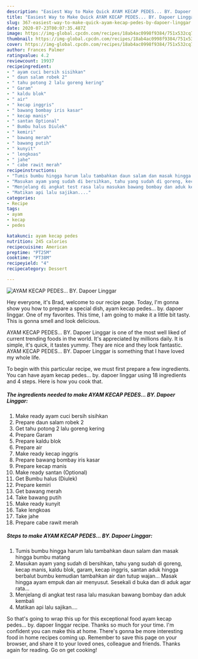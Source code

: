 ```yaml
---
description: "Easiest Way to Make Quick AYAM KECAP PEDES... BY. Dapoer Linggar"
title: "Easiest Way to Make Quick AYAM KECAP PEDES... BY. Dapoer Linggar"
slug: 367-easiest-way-to-make-quick-ayam-kecap-pedes-by-dapoer-linggar
date: 2020-07-23T00:07:35.487Z
image: https://img-global.cpcdn.com/recipes/18ab4ac0998f9384/751x532cq70/ayam-kecap-pedes-by-dapoer-linggar-foto-resep-utama.jpg
thumbnail: https://img-global.cpcdn.com/recipes/18ab4ac0998f9384/751x532cq70/ayam-kecap-pedes-by-dapoer-linggar-foto-resep-utama.jpg
cover: https://img-global.cpcdn.com/recipes/18ab4ac0998f9384/751x532cq70/ayam-kecap-pedes-by-dapoer-linggar-foto-resep-utama.jpg
author: Frances Palmer
ratingvalue: 4.2
reviewcount: 19937
recipeingredient:
- " ayam cuci bersih sisihkan"
- " daun salam robek 2"
- " tahu potong 2 lalu goreng kering"
- " Garam"
- " kaldu blok"
- " air"
- " kecap inggris"
- " bawang bombay iris kasar"
- " kecap manis"
- " santan Optional"
- " Bumbu halus Diulek"
- " kemiri"
- " bawang merah"
- " bawang putih"
- " kunyit"
- " lengkoas"
- " jahe"
- " cabe rawit merah"
recipeinstructions:
- "Tumis bumbu hingga harum lalu tambahkan daun salam dan masak hingga bumbu matang"
- "Masukan ayam yang sudah di bersihkan, tahu yang sudah di goreng, kecap manis, kaldu blok, garam, kecap inggris, santan aduk hingga berbalut bumbu kemudian tambahkan air dan tutup wajan... Masak hingga ayam empuk dan air menyusut. Sesekali d buka dan di aduk agar rata..."
- "Menjelang di angkat test rasa lalu masukan bawang bombay dan aduk kembali"
- "Matikan api lalu sajikan...."
categories:
- Recipe
tags:
- ayam
- kecap
- pedes

katakunci: ayam kecap pedes 
nutrition: 245 calories
recipecuisine: American
preptime: "PT25M"
cooktime: "PT38M"
recipeyield: "4"
recipecategory: Dessert

---
```



![AYAM KECAP PEDES... BY. Dapoer Linggar](https://img-global.cpcdn.com/recipes/18ab4ac0998f9384/751x532cq70/ayam-kecap-pedes-by-dapoer-linggar-foto-resep-utama.jpg)

Hey everyone, it's Brad, welcome to our recipe page. Today, I'm gonna show you how to prepare a special dish, ayam kecap pedes... by. dapoer linggar. One of my favorites. This time, I am going to make it a little bit tasty. This is gonna smell and look delicious.

AYAM KECAP PEDES... BY. Dapoer Linggar is one of the most well liked of current trending foods in the world. It's appreciated by millions daily. It is simple, it's quick, it tastes yummy. They are nice and they look fantastic. AYAM KECAP PEDES... BY. Dapoer Linggar is something that I have loved my whole life.




To begin with this particular recipe, we must first prepare a few ingredients. You can have ayam kecap pedes... by. dapoer linggar using 18 ingredients and 4 steps. Here is how you cook that.

<!--inarticleads1-->

##### The ingredients needed to make AYAM KECAP PEDES... BY. Dapoer Linggar:

1. Make ready  ayam cuci bersih sisihkan
1. Prepare  daun salam robek 2
1. Get  tahu potong 2 lalu goreng kering
1. Prepare  Garam
1. Prepare  kaldu blok
1. Prepare  air
1. Make ready  kecap inggris
1. Prepare  bawang bombay iris kasar
1. Prepare  kecap manis
1. Make ready  santan (Optional)
1. Get  Bumbu halus (Diulek)
1. Prepare  kemiri
1. Get  bawang merah
1. Take  bawang putih
1. Make ready  kunyit
1. Take  lengkoas
1. Take  jahe
1. Prepare  cabe rawit merah




<!--inarticleads2-->

##### Steps to make AYAM KECAP PEDES... BY. Dapoer Linggar:

1. Tumis bumbu hingga harum lalu tambahkan daun salam dan masak hingga bumbu matang
1. Masukan ayam yang sudah di bersihkan, tahu yang sudah di goreng, kecap manis, kaldu blok, garam, kecap inggris, santan aduk hingga berbalut bumbu kemudian tambahkan air dan tutup wajan... Masak hingga ayam empuk dan air menyusut. Sesekali d buka dan di aduk agar rata...
1. Menjelang di angkat test rasa lalu masukan bawang bombay dan aduk kembali
1. Matikan api lalu sajikan....




So that's going to wrap this up for this exceptional food ayam kecap pedes... by. dapoer linggar recipe. Thanks so much for your time. I'm confident you can make this at home. There's gonna be more interesting food in home recipes coming up. Remember to save this page on your browser, and share it to your loved ones, colleague and friends. Thanks again for reading. Go on get cooking!
